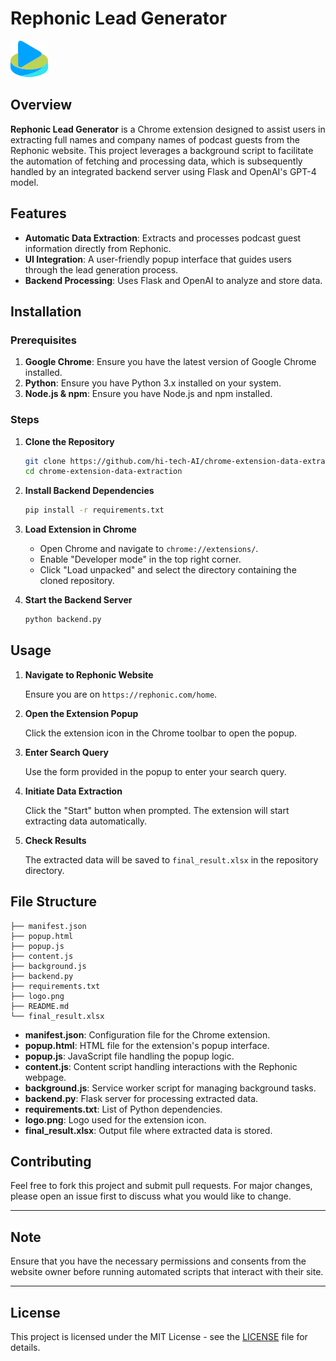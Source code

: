 # Rephonic Lead Generator

![Rephonic Lead Generator Logo](logo.png)

## Overview

**Rephonic Lead Generator** is a Chrome extension designed to assist users in extracting full names and company names of podcast guests from the Rephonic website. This project leverages a background script to facilitate the automation of fetching and processing data, which is subsequently handled by an integrated backend server using Flask and OpenAI's GPT-4 model.

## Features

- **Automatic Data Extraction**: Extracts and processes podcast guest information directly from Rephonic.
- **UI Integration**: A user-friendly popup interface that guides users through the lead generation process.
- **Backend Processing**: Uses Flask and OpenAI to analyze and store data.

## Installation

### Prerequisites

1. **Google Chrome**: Ensure you have the latest version of Google Chrome installed.
2. **Python**: Ensure you have Python 3.x installed on your system.
3. **Node.js & npm**: Ensure you have Node.js and npm installed.

### Steps

1. **Clone the Repository**

    ```sh
    git clone https://github.com/hi-tech-AI/chrome-extension-data-extraction.git
    cd chrome-extension-data-extraction
    ```

2. **Install Backend Dependencies**

    ```sh
    pip install -r requirements.txt
    ```

3. **Load Extension in Chrome**

    - Open Chrome and navigate to `chrome://extensions/`.
    - Enable "Developer mode" in the top right corner.
    - Click "Load unpacked" and select the directory containing the cloned repository.

4. **Start the Backend Server**

    ```sh
    python backend.py
    ```

## Usage

1. **Navigate to Rephonic Website**

    Ensure you are on `https://rephonic.com/home`.

2. **Open the Extension Popup**

    Click the extension icon in the Chrome toolbar to open the popup.

3. **Enter Search Query**

    Use the form provided in the popup to enter your search query.

4. **Initiate Data Extraction**

    Click the "Start" button when prompted. The extension will start extracting data automatically.

5. **Check Results**

    The extracted data will be saved to `final_result.xlsx` in the repository directory.

## File Structure

```plaintext
├── manifest.json
├── popup.html
├── popup.js
├── content.js
├── background.js
├── backend.py
├── requirements.txt
├── logo.png
├── README.md
└── final_result.xlsx
```

- **manifest.json**: Configuration file for the Chrome extension.
- **popup.html**: HTML file for the extension's popup interface.
- **popup.js**: JavaScript file handling the popup logic.
- **content.js**: Content script handling interactions with the Rephonic webpage.
- **background.js**: Service worker script for managing background tasks.
- **backend.py**: Flask server for processing extracted data.
- **requirements.txt**: List of Python dependencies.
- **logo.png**: Logo used for the extension icon.
- **final_result.xlsx**: Output file where extracted data is stored.

## Contributing

Feel free to fork this project and submit pull requests. For major changes, please open an issue first to discuss what you would like to change.

---

## Note

Ensure that you have the necessary permissions and consents from the website owner before running automated scripts that interact with their site.

---

## License

This project is licensed under the MIT License - see the [LICENSE](LICENSE) file for details.
